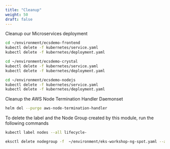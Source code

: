 ```yaml
---
title: "Cleanup"
weight: 50
draft: false
---
```

Cleanup our Microservices deployment

```bash
cd ~/environment/ecsdemo-frontend
kubectl delete -f kubernetes/service.yaml
kubectl delete -f kubernetes/deployment.yaml

cd ~/environment/ecsdemo-crystal
kubectl delete -f kubernetes/service.yaml
kubectl delete -f kubernetes/deployment.yaml

cd ~/environment/ecsdemo-nodejs
kubectl delete -f kubernetes/service.yaml
kubectl delete -f kubernetes/deployment.yaml
```

Cleanup the AWS Node Termination Handler Daemonset

```bash
helm del --purge aws-node-termination-handler
```

To delete the label and the Node Group created  by this module, run the following commands

```bash
kubectl label nodes --all lifecycle-

eksctl delete nodegroup -f  ~/environment/eks-workshop-ng-spot.yaml --approve
```
